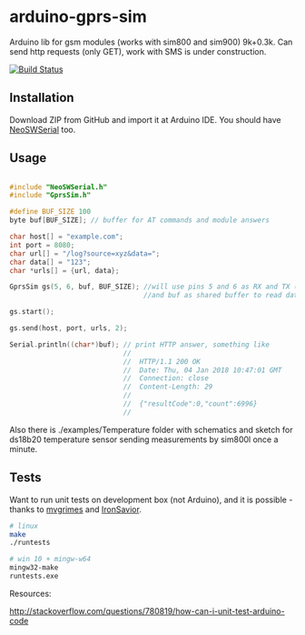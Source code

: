 # arduino-gprs-sim
Arduino lib for gsm modules (works with sim800 and sim900) 9k+0.3k.
Can send http requests (only GET), work with SMS is under construction.

[![Build Status](https://travis-ci.org/artemdudkin/arduino-gprs-sim.svg?branch=master)](https://travis-ci.org/artemdudkin/arduino-gprs-sim)

## Installation

Download ZIP from GitHub and import it at Arduino IDE.
You should have [NeoSWSerial](https://github.com/SlashDevin/NeoSWSerial) too.

## Usage

```cpp

#include "NeoSWSerial.h"
#include "GprsSim.h"

#define BUF_SIZE 100
byte buf[BUF_SIZE]; // buffer for AT commands and module answers

char host[] = "example.com";
int port = 8080;
char url[] = "/log?source=xyz&data=";
char data[] = "123";
char *urls[] = {url, data};

GprsSim gs(5, 6, buf, BUF_SIZE); //will use pins 5 and 6 as RX and TX (with NeoSWSerial)
                                 //and buf as shared buffer to read data from gprs module 

gs.start();

gs.send(host, port, urls, 2);

Serial.println((char*)buf); // print HTTP answer, something like
                            //  
                            //  HTTP/1.1 200 OK
                            //  Date: Thu, 04 Jan 2018 10:47:01 GMT
                            //  Connection: close
                            //  Content-Length: 29
                            //  
                            //  {"resultCode":0,"count":6996}
                            //  

```
Also there is ./examples/Temperature folder with schematics and sketch for ds18b20 temperature sensor sending measurements by sim800l once a minute. 

## Tests

Want to run unit tests on development box (not Arduino), and it is possible - thanks to [mvgrimes](https://github.com/mvgrimes/smartthings-super-sprinker) and [IronSavior](https://github.com/IronSavior/dsm2_tx).

```sh
# linux
make
./runtests

# win 10 + mingw-w64
mingw32-make
runtests.exe
```
Resources:

http://stackoverflow.com/questions/780819/how-can-i-unit-test-arduino-code


